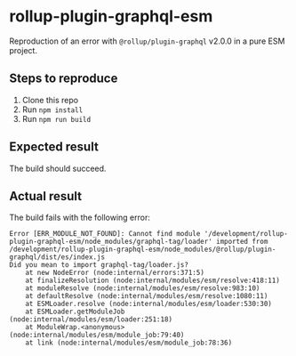 # rollup-plugin-graphql-esm

Reproduction of an error with `@rollup/plugin-graphql` v2.0.0 in a pure ESM project.

## Steps to reproduce

1. Clone this repo
2. Run `npm install`
3. Run `npm run build`

## Expected result

The build should succeed.

## Actual result

The build fails with the following error:

```
Error [ERR_MODULE_NOT_FOUND]: Cannot find module '/development/rollup-plugin-graphql-esm/node_modules/graphql-tag/loader' imported from /development/rollup-plugin-graphql-esm/node_modules/@rollup/plugin-graphql/dist/es/index.js
Did you mean to import graphql-tag/loader.js?
    at new NodeError (node:internal/errors:371:5)
    at finalizeResolution (node:internal/modules/esm/resolve:418:11)
    at moduleResolve (node:internal/modules/esm/resolve:983:10)
    at defaultResolve (node:internal/modules/esm/resolve:1080:11)
    at ESMLoader.resolve (node:internal/modules/esm/loader:530:30)
    at ESMLoader.getModuleJob (node:internal/modules/esm/loader:251:18)
    at ModuleWrap.<anonymous> (node:internal/modules/esm/module_job:79:40)
    at link (node:internal/modules/esm/module_job:78:36)
```
